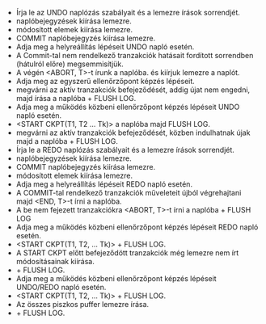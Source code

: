 - Írja le az UNDO naplózás szabályait és a lemezre írások sorrendjét.
 - naplóbejegyzések kiírása lemezre.
 - módosított elemek kiírása lemezre.
 - COMMIT naplóbejegyzés kiírása lemezre.
- Adja meg a helyreállítás lépéseit UNDO napló esetén.
 - A Commit-tal nem rendelkező tranzakciók hatásait fordított sorrendben (hátulról előre) 
megsemmisítjük.
 - A végén <ABORT, T>-t írunk a naplóba.
és kiírjuk lemezre a naplót.
- Adja meg az egyszerű ellenőrzőpont képzés lépéseit.
 - megvárni az aktív tranzakciók befejeződését, addig újat nem engedni, 
  majd <CKPT> írása a naplóba + FLUSH LOG.
- Adja meg a működés közbeni ellenőrzőpont képzés lépéseit UNDO napló esetén.
 - <START CKPT(T1, T2 ... Tk)> a naplóba majd FLUSH LOG.
 - megvárni az aktív tranzakciók befejeződését, közben indulhatnak újak
  majd <END CKPT> a naplóba + FLUSH LOG.
- Írja le a REDO naplózás szabályait és a lemezre írások sorrendjét.
 - naplóbejegyzések kiírása lemezre.
 - COMMIT naplóbejegyzés kiírása lemezre.
 - módosított elemek kiírása lemezre.
- Adja meg a helyreállítás lépéseit REDO napló esetén.
 - A COMMIT-tal rendelkező tranzakciók műveleteit újból végrehajtani majd <END, T>-t írni a naplóba.
 - A be nem fejezett tranzakciókra <ABORT, T>-t írni a naplóba + FLUSH LOG
- Adja meg a működés közbeni ellenőrzőpont képzés lépéseit REDO napló esetén.
 - <START CKPT(T1, T2, ... Tk)> + FLUSH LOG.
 - A START CKPT előtt befejeződött tranzakciók még lemezre nem írt módosításainak kiírása.
 - <END CKPT> + FLUSH LOG.
- Adja meg a működés közbeni ellenőrzőpont képzés lépéseit UNDO/REDO napló esetén.
 - <START CKPT(T1, T2, ... Tk)> + FLUSH LOG.
 - Az összes piszkos puffer lemezre írása.
 - <END CKPT> + FLUSH LOG.
